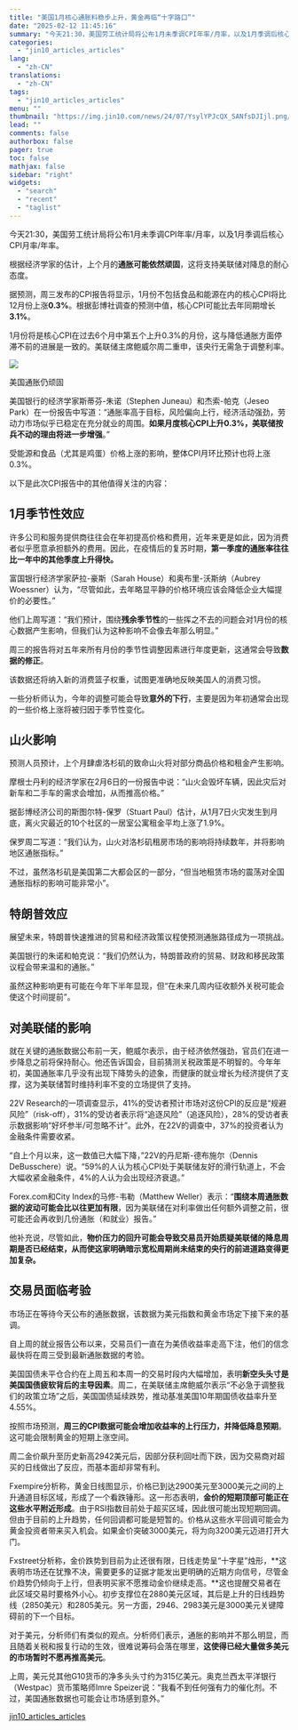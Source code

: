 ```yaml
---
title: "美国1月核心通胀料稳步上升，黄金再临“十字路口”"
date: "2025-02-12 11:45:16"
summary: "今天21:30，美国劳工统计局将公布1月未季调CPI年率/月率，以及1月季调后核心CPI月率/年率。..."
categories:
  - "jin10_articles_articles"
lang:
  - "zh-CN"
translations:
  - "zh-CN"
tags:
  - "jin10_articles_articles"
menu: ""
thumbnail: "https://img.jin10.com/news/24/07/YsylYPJcQX_SANfsDJIjl.png/lite"
lead: ""
comments: false
authorbox: false
pager: true
toc: false
mathjax: false
sidebar: "right"
widgets:
  - "search"
  - "recent"
  - "taglist"
---
```


今天21:30，美国劳工统计局将公布1月未季调CPI年率/月率，以及1月季调后核心CPI月率/年率。

根据经济学家的估计，上个月的**通胀可能依然顽固**，这将支持美联储对降息的耐心态度。

据预测，周三发布的CPI报告将显示，1月份不包括食品和能源在内的核心CPI将比12月份上涨**0.3%**。根据彭博社调查的预测中值，核心CPI可能比去年同期增长**3.1%**。

1月份将是核心CPI在过去6个月中第五个上升0.3%的月份，这与降低通胀方面停滞不前的进展是一致的。美联储主席鲍威尔周二重申，该央行无需急于调整利率。

![](https://img.jin10.com/news/25/02/MuagzdgHQJARDPqxcalnV.png)

美国通胀仍顽固


美国银行的经济学家斯蒂芬-朱诺（Stephen Juneau）和杰索-帕克（Jeseo Park）在一份报告中写道：“通胀率高于目标，风险偏向上行，经济活动强劲，劳动力市场似乎已稳定在充分就业的周围。**如果月度核心CPI上升0.3%，美联储按兵不动的理由将进一步增强**。”

受能源和食品（尤其是鸡蛋）价格上涨的影响，整体CPI月环比预计也将上涨0.3%。

以下是此次CPI报告中的其他值得关注的内容：

1月季节性效应
-------

许多公司和服务提供商往往会在年初提高价格和费用，近年来更是如此，因为消费者似乎愿意承担额外的费用。因此，在疫情后的复苏时期，**第一季度的通胀率往往比一年中的其他季度上升得快。**

富国银行经济学家萨拉-豪斯（Sarah House）和奥布里-沃斯纳（Aubrey Woessner）认为，“尽管如此，去年略显平静的价格环境应该会降低企业大幅提价的必要性。”

他们上周写道：“我们预计，围绕**残余季节性**的一些挥之不去的问题会对1月份的核心数据产生影响，但我们认为这种影响不会像去年那么明显。”

周三的报告将对五年来所有月份的季节性调整因素进行年度更新，这通常会导致**数据的修正**。

该数据还将纳入新的消费篮子权重，试图更准确地反映美国人的消费习惯。

一些分析师认为，今年的调整可能会导致**意外的下行**，主要是因为年初通常会出现的一些价格上涨将被归因于季节性变化。

山火影响
----

预测人员预计，上个月肆虐洛杉矶的致命山火将对部分商品价格和租金产生影响。

摩根士丹利的经济学家在2月6日的一份报告中说：“山火会毁坏车辆，因此灾后对新车和二手车的需求会增加，从而推高价格。”

据彭博经济公司的斯图尔特-保罗（Stuart Paul）估计，从1月7日火灾发生到月底，离火灾最近的10个社区的一居室公寓租金平均上涨了1.9%。

保罗周二写道：“我们认为，山火对洛杉矶租房市场的影响将持续数年，并将影响地区通胀指标。”

不过，虽然洛杉矶是美国第二大都会区的一部分，“但当地租赁市场的震荡对全国通胀指标的影响可能非常小”。

特朗普效应
-----

展望未来，特朗普快速推进的贸易和经济政策议程使预测通胀路径成为一项挑战。

美国银行的朱诺和帕克说：“我们仍然认为，特朗普政府的贸易、财政和移民政策议程会带来温和的通胀。”

虽然这种影响更有可能在今年下半年显现，但“在未来几周内征收额外关税可能会使这个时间提前”。

对美联储的影响
-------

就在关键的通胀数据公布前一天，鲍威尔表示，由于经济依然强劲，官员们在进一步降息之前将保持耐心。他还告诉国会，目前猜测关税政策是不明智的。今年年初，美国通胀率几乎没有出现下降势头的迹象，而健康的就业增长为经济提供了支撑，这为美联储暂时维持利率不变的立场提供了支持。

22V Research的一项调查显示，41%的受访者预计市场对这份CPI的反应是“规避风险”（risk-off），31%的受访者表示将“追逐风险”（追逐风险），28%的受访者表示数据影响“好坏参半/可忽略不计”。此外，在22V的调查中，37%的投资者认为金融条件需要收紧。

“自上个月以来，这一数值已大幅下降，”22V的丹尼斯-德布施尔（Dennis DeBusschere）说。“59%的人认为核心CPI处于美联储友好的滑行轨道上，不会大幅收紧金融条件，4%的人认为会出现经济衰退。”

Forex.com和City Index的马修-韦勒（Matthew Weller）表示：“**围绕本周通胀数据的波动可能会比以往更加有限**，因为美联储在对利率做出任何额外调整之前，很可能还会再收到几份通胀（和就业）报告。”

他补充说，尽管如此，**物价压力的回升可能会导致交易员开始质疑美联储的降息周期是否已经结束，从而使这家明确暗示宽松周期尚未结束的央行的前进道路变得更加复杂。** 

交易员面临考验
-------

市场正在等待今天公布的通胀数据，该数据为美元指数和黄金市场定下接下来的基调。

自上周的就业报告公布以来，交易员们一直在为美债收益率走高下注，他们的信念最快将在周三受到最新通胀数据的考验。

美国国债未平仓合约在上周五和本周一的交易时段内大幅增加，表明**新空头头寸是美国国债疲软背后的主导因素**。周二，在美联储主席鲍威尔表示“不必急于调整我们的政策立场”之后，美国国债延续跌势，推动基准美国10年期国债收益率升至4.55%。

按照市场预测，**周三的CPI数据可能会增加收益率的上行压力，并降低降息预期**。这可能会限制黄金的短期上涨空间。

周二金价飙升至历史新高2942美元后，因部分获利回吐而下跌，因为交易商对超买的日线做出了反应，而基本面却非常有利。

Fxempire分析称，黄金日线图显示，价格已到达2900美元至3000美元之间的上升通道目标区域，形成了一个看跌锤形。这一形态表明，**金价的短期顶部可能正在这些水平附近形成**。由于RSI指数目前处于超买区域，因此很可能出现短期回调。但由于目前的上升趋势，任何回调都可能是短暂的。价格从这些水平回调可能会为黄金投资者带来买入机会。如果金价突破3000美元，将为向3200美元迈进打开大门。

Fxstreet分析称，金价跌势到目前为止还很有限，日线走势呈“十字星”烛形，**这表明市场还在犹豫不决，需要更多的证据才能发出更明确的近期方向信号，尽管金价趋势仍倾向于上行，但表明买家不愿推动金价继续走高。**这也提醒交易者在此区域交易时要格外小心。初步支撑位在2880美元区域，其后是上升的日线趋势线（2850美元）和2805美元。另一方面，2946、2983美元是3000美元关键障碍前的下一个目标。

对于美元，分析师们有类似的观点。分析师们表示，通胀的影响并不那么明显，而且随着关税和报复行动的生效，很难说筹码会落在哪里，**这使得已经大量做多美元的市场暂时不愿再推高美元**。

上周，美元兑其他G10货币的净多头头寸约为315亿美元。奥克兰西太平洋银行（Westpac）货币策略师Imre Speizer说：“我看不到任何强有力的催化剂。不过，美国通胀数据也可能会让市场感到意外。”

[jin10_articles_articles](https://xnews.jin10.com/details/162767)
